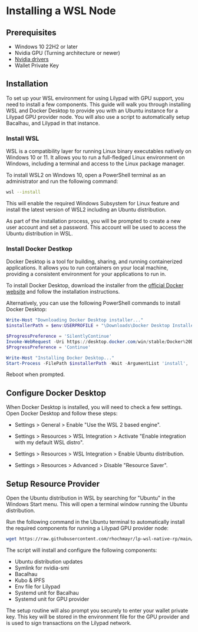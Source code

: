 # Installing a WSL Node

## Prerequisites

* Windows 10 22H2 or later
* Nvidia GPU (Turning architecture or newer)
* [Nvidia drivers](https://www.nvidia.com/en-us/drivers/)
* Wallet Private Key

## Installation

To set up your WSL environment for using Lilypad with GPU support, you need to install a few components. This guide will walk you through installing WSL and Docker Desktop to provide you with an Ubuntu instance for a Lilypad GPU provider node. You will also use a script to automatically setup Bacalhau, and Lilypad in that instance.

### Install WSL

WSL is a compatibility layer for running Linux binary executables natively on Windows 10 or 11. It allows you to run a full-fledged Linux environment on Windows, including a terminal and access to the Linux package manager.

To install WSL2 on Windows 10, open a PowerShell terminal as an administrator and run the following command:

```bash
wsl --install
```

This will enable the required Windows Subsystem for Linux feature and install the latest version of WSL2 including an Ubuntu distribution.

As part of the installation process, you will be prompted to create a new user account and set a password. This account will be used to access the Ubuntu distribution in WSL.

### Install Docker Destkop

Docker Desktop is a tool for building, sharing, and running containerized applications. It allows you to run containers on your local machine, providing a consistent environment for your applications to run in.

To install Docker Desktop, download the installer from the [official Docker website](https://www.docker.com/products/docker-desktop) and follow the installation instructions.

Alternatively, you can use the following PowerShell commands to install Docker Desktop:

```powershell
Write-Host "Downloading Docker Desktop installer..."
$installerPath = $env:USERPROFILE + "\Downloads\Docker Desktop Installer.exe"

$ProgressPreference = 'SilentlyContinue'
Invoke-WebRequest -Uri https://desktop.docker.com/win/stable/Docker%20Desktop%20Installer.exe -OutFile $installerPath
$ProgressPreference = 'Continue'

Write-Host "Installing Docker Desktop..."
Start-Process -FilePath $installerPath -Wait -ArgumentList 'install', '--accept-license', '--backend=wsl-2'
```

Reboot when prompted.

## Configure Docker Desktop

When Docker Desktop is installed, you will need to check a few settings. Open Docker Desktop and follow these steps:

 - Settings > General > Enable "Use the WSL 2 based engine".

 - Settings > Resources > WSL Integration > Activate "Enable integration with my default WSL distro".

 - Settings > Resources > WSL Integration > Enable Ubuntu distribution.

 - Settings > Resources > Advanced > Disable "Resource Saver".

## Setup Resource Provider

Open the Ubuntu distribution in WSL by searching for "Ubuntu" in the Windows Start menu. This will open a terminal window running the Ubuntu distribution. 

Run the following command in the Ubuntu terminal to automatically install the required components for running a Lilypad GPU provider node:

```bash
wget https://raw.githubusercontent.com/rhochmayr/lp-wsl-native-rp/main/setup-node.sh && chmod +x setup-node.sh && ./setup-node.sh
```

The script will install and configure the following components:

 - Ubuntu distribution updates
 - Symlink for nvidia-smi
 - Bacalhau
 - Kubo & IPFS
 - Env file for Lilypad
 - Systemd unit for Bacalhau
 - Systemd unit for GPU provider

 The setup routine will also prompt you securely to enter your wallet private key. This key will be stored in the environment file for the GPU provider and is used to sign transactions on the Lilypad network.